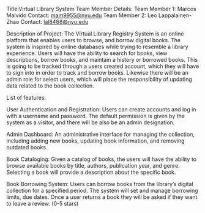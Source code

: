 Title:Virtual Library System
Team Member Details:
Team Member 1: Marcos Malvido
Contact: mam9955@nyu.edu
Team Member 2: Leo Lappalainen-Zhao
Contact: lal8488@nyu.edu

Description of Project:
The Virtual Library Registry System is an online platform that enables users to browse, and borrow digital books. The system is inspired by online databases while trying to resemble a library experience. Users will have the ability to search for books, view descriptions, borrow books, and maintain a history or borrowed books. This is going to be tracked through a users created account, which they will have to sign into in order to track and borrow books. Likewise there will be an admin role for select users, which will place the responsibility of updating data related to the book collection.

List of features:

User Authentication and Registration:
Users can create accounts and log in with a username and password. The default permission is given by the system as a visitor, and there will be also be an admin designation.

Admin Dashboard:
An administrative interface for managing the collection, including adding new books, updating book information, and removing outdated books.

Book Cataloging:
Given a catalog of books, the users will have the ability to browse available books by title, authors, publication year, and genre. Selecting a book will provide a description about the specific book.

Book Borrowing System:
Users can borrow books from the library’s digital collection for a specified period. The system will set and manage borrowing limits, due dates. Once a user returns a book they will be asked if they want to leave a review. (0-5 stars)
